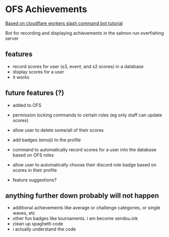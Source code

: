 # OFS Achievements

[Based on cloudflare workers slash command bot tutorial](https://discord.com/developers/docs/tutorials/hosting-on-cloudflare-workers)

Bot for recording and displaying achievements in the salmon run overfishing server

## features
- record scores for user (s3, event, and s2 scores) in a database
- display scores for a user
- it works

## future features (?)
- added to OFS
- permission locking commands to certain roles (eg only staff can update scores)
- allow user to delete some/all of their scores

- add badges (emoji) to the profile
- command to automatically record scores for a user into the database based on OFS roles
- allow user to automatically choose their discord role badge based on scores in their profile

- feature suggestions?

## anything further down probably will not happen

- additional achievements like average or challenge categories, or single waves, etc
- other fun badges like tournaments. i am become sendou.ink
- clean up spaghetti code
- i actually understand the code

